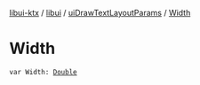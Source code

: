 [libui-ktx](../../index.md) / [libui](../index.md) / [uiDrawTextLayoutParams](index.md) / [Width](./-width.md)

# Width

`var Width: `[`Double`](https://kotlinlang.org/api/latest/jvm/stdlib/kotlin/-double/index.html)